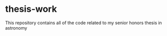 # thesis-work
This repository contains all of the code related to my senior honors thesis in astronomy
